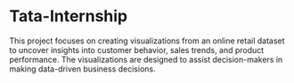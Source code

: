 # Tata-Internship
This project focuses on creating visualizations from an online retail dataset to uncover insights into customer behavior, sales trends, and product performance. The visualizations are designed to assist decision-makers in making data-driven business decisions.
